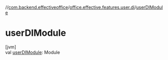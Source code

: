 //[com.backend.effectiveoffice](../../index.md)/[office.effective.features.user.di](index.md)/[userDIModule](user-d-i-module.md)

# userDIModule

[jvm]\
val [userDIModule](user-d-i-module.md): Module
